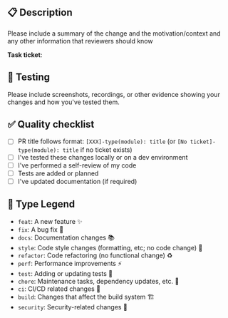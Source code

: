 ## 📋 Description

Please include a summary of the change and the motivation/context and any other information that reviewers should know

**Task ticket**:

<!-- 🔍 If there is no specific ticket, please replace with "No ticket" -->

## 🧪 Testing

Please include screenshots, recordings, or other evidence showing your changes and how you've tested them.

<!-- Drop images/videos here or provide links -->

## ✅ Quality checklist

- [ ] PR title follows format: `[XXX]-type(module): title` (or `[No ticket]-type(module): title` if no ticket exists)
- [ ] I've tested these changes locally or on a dev environment
- [ ] I've performed a self-review of my code
- [ ] Tests are added or planned
- [ ] I've updated documentation (if required)

## 📖 Type Legend

- `feat`: A new feature ✨
- `fix`: A bug fix 🐛
- `docs`: Documentation changes 📚
- `style`: Code style changes (formatting, etc; no code change) 🎨
- `refactor`: Code refactoring (no functional change) ♻️
- `perf`: Performance improvements ⚡
- `test`: Adding or updating tests 🧪
- `chore`: Maintenance tasks, dependency updates, etc. 🧹
- `ci`: CI/CD related changes 🔄
- `build`: Changes that affect the build system 🏗️
- `security`: Security-related changes 🔐
